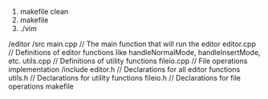1. makefile clean
2. makefile
3. ./vim

/editor
    /src
        main.cpp          // The main function that will run the editor
        editor.cpp        // Definitions of editor functions like handleNormalMode, handleInsertMode, etc.
        utils.cpp         // Definitions of utility functions
        fileio.cpp        // File operations implementation
    /include
        editor.h          // Declarations for all editor functions
        utils.h           // Declarations for utility functions
        fileio.h          // Declarations for file operations
    makefile
